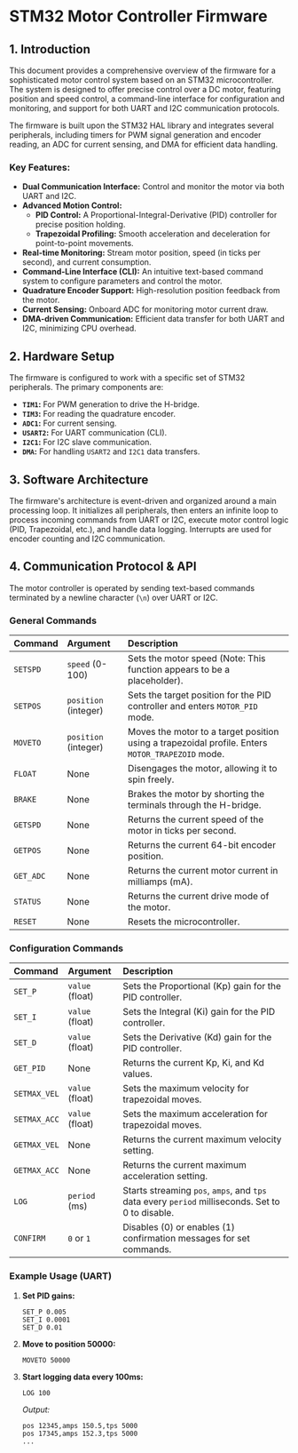 # STM32 Motor Controller Firmware

## 1. Introduction

This document provides a comprehensive overview of the firmware for a sophisticated motor control system based on an STM32 microcontroller. The system is designed to offer precise control over a DC motor, featuring position and speed control, a command-line interface for configuration and monitoring, and support for both UART and I2C communication protocols.

The firmware is built upon the STM32 HAL library and integrates several peripherals, including timers for PWM signal generation and encoder reading, an ADC for current sensing, and DMA for efficient data handling.

### Key Features:

* **Dual Communication Interface:** Control and monitor the motor via both UART and I2C.
* **Advanced Motion Control:**
    * **PID Control:** A Proportional-Integral-Derivative (PID) controller for precise position holding.
    * **Trapezoidal Profiling:** Smooth acceleration and deceleration for point-to-point movements.
* **Real-time Monitoring:** Stream motor position, speed (in ticks per second), and current consumption.
* **Command-Line Interface (CLI):** An intuitive text-based command system to configure parameters and control the motor.
* **Quadrature Encoder Support:** High-resolution position feedback from the motor.
* **Current Sensing:** Onboard ADC for monitoring motor current draw.
* **DMA-driven Communication:** Efficient data transfer for both UART and I2C, minimizing CPU overhead.

## 2. Hardware Setup

The firmware is configured to work with a specific set of STM32 peripherals. The primary components are:

* **`TIM1`:** For PWM generation to drive the H-bridge.
* **`TIM3`:** For reading the quadrature encoder.
* **`ADC1`:** For current sensing.
* **`USART2`:** For UART communication (CLI).
* **`I2C1`:** For I2C slave communication.
* **`DMA`:** For handling `USART2` and `I2C1` data transfers.

## 3. Software Architecture

The firmware's architecture is event-driven and organized around a main processing loop. It initializes all peripherals, then enters an infinite loop to process incoming commands from UART or I2C, execute motor control logic (PID, Trapezoidal, etc.), and handle data logging. Interrupts are used for encoder counting and I2C communication.

## 4. Communication Protocol & API

The motor controller is operated by sending text-based commands terminated by a newline character (`\n`) over UART or I2C.

### General Commands

| Command | Argument | Description |
| :--- | :--- | :--- |
| `SETSPD` | `speed` (0-100) | Sets the motor speed (Note: This function appears to be a placeholder). |
| `SETPOS` | `position` (integer) | Sets the target position for the PID controller and enters `MOTOR_PID` mode. |
| `MOVETO` | `position` (integer) | Moves the motor to a target position using a trapezoidal profile. Enters `MOTOR_TRAPEZOID` mode. |
| `FLOAT` | None | Disengages the motor, allowing it to spin freely. |
| `BRAKE` | None | Brakes the motor by shorting the terminals through the H-bridge. |
| `GETSPD` | None | Returns the current speed of the motor in ticks per second. |
| `GETPOS` | None | Returns the current 64-bit encoder position. |
| `GET_ADC` | None | Returns the current motor current in milliamps (mA). |
| `STATUS` | None | Returns the current drive mode of the motor. |
| `RESET` | None | Resets the microcontroller. |

### Configuration Commands

| Command | Argument | Description |
| :--- | :--- | :--- |
| `SET_P` | `value` (float) | Sets the Proportional (Kp) gain for the PID controller. |
| `SET_I` | `value` (float) | Sets the Integral (Ki) gain for the PID controller. |
| `SET_D` | `value` (float) | Sets the Derivative (Kd) gain for the PID controller. |
| `GET_PID` | None | Returns the current Kp, Ki, and Kd values. |
| `SETMAX_VEL` | `value` (float) | Sets the maximum velocity for trapezoidal moves. |
| `SETMAX_ACC` | `value` (float) | Sets the maximum acceleration for trapezoidal moves. |
| `GETMAX_VEL` | None | Returns the current maximum velocity setting. |
| `GETMAX_ACC` | None | Returns the current maximum acceleration setting. |
| `LOG` | `period` (ms) | Starts streaming `pos`, `amps`, and `tps` data every `period` milliseconds. Set to 0 to disable. |
| `CONFIRM` | `0` or `1` | Disables (0) or enables (1) confirmation messages for set commands. |

### Example Usage (UART)

1.  **Set PID gains:**
    ```
    SET_P 0.005
    SET_I 0.0001
    SET_D 0.01
    ```

2.  **Move to position 50000:**
    ```
    MOVETO 50000
    ```

3.  **Start logging data every 100ms:**
    ```
    LOG 100
    ```

    *Output:*
    ```
    pos 12345,amps 150.5,tps 5000
    pos 17345,amps 152.3,tps 5000
    ...
    ```
